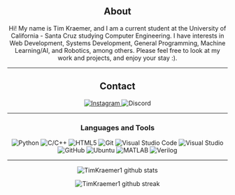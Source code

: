 <div align="center">
  
## About
Hi! My name is Tim Kraemer, and I am a current student at the University of California - Santa Cruz studying Computer Engineering. I have interests in Web Development, Systems Development, General Programming, Machine Learning/AI, and Robotics, among others. Please feel free to look at my work and projects, and enjoy your stay :).

-------------------

## Contact
<a href="https://www.instagram.com/tim_krae/">![Instagram](https://img.shields.io/badge/Tim%20Kraemer-%23E4405F.svg?style=for-the-badge&logo=Instagram&logoColor=white)
</a> ![Discord](https://img.shields.io/badge/a%20french%20guy%237241-%237289DA.svg?style=for-the-badge&logo=discord&logoColor=white)

-------------------

### Languages and Tools  
![Python](https://img.shields.io/badge/python-%2314354C.svg?style=for-the-badge&logo=python&logoColor=white) ![C/C++](https://img.shields.io/badge/c%2Fc%2B%2B-%23239120.svg?style=for-the-badge&logo) ![HTML5](https://img.shields.io/badge/html5-%23E34F26.svg?style=for-the-badge&logo=html5&logoColor=white) ![Git](https://img.shields.io/badge/git-%23F05033.svg?style=for-the-badge&logo=git&logoColor=white) ![Visual Studio Code](https://img.shields.io/badge/VisualStudioCode-0078d7.svg?style=for-the-badge&logo=visual-studio-code&logoColor=white) ![Visual Studio](https://img.shields.io/badge/VisualStudio-5C2D91.svg?style=for-the-badge&logo=visual-studio&logoColor=white) ![GitHub](https://img.shields.io/badge/github-%23121011.svg?style=for-the-badge&logo=github&logoColor=white) ![Ubuntu](https://img.shields.io/badge/Ubuntu-E95420?style=for-the-badge&logo=ubuntu&logoColor=white) ![MATLAB](https://img.shields.io/badge/MATLAB-000000?style=flat-square) ![Verilog](https://img.shields.io/badge/Verilog-236854?style=flat-square&logo=Velog)
  
-------------------
  
![TimKraemer1 github stats](https://github-readme-stats.vercel.app/api?username=TimKraemer1&show_icons=true&theme=radical&count_private=true&include_all_commits=true)

![TimKraemer1 github streak](https://github-readme-streak-stats.herokuapp.com/?user=TimKraemer1&theme=radical&include_all_commits=true&count_private=true)

 <div>
